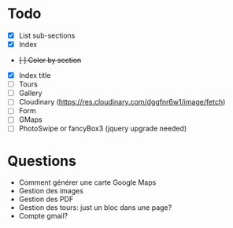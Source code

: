# Todo
- [x] List sub-sections
- [x] Index
- ~~[ ] Color by section~~
- [x] Index title
- [ ] Tours
- [ ] Gallery
- [ ] Cloudinary (https://res.cloudinary.com/dggfnr6w1/image/fetch)
- [ ] Form
- [ ] GMaps
- [ ] PhotoSwipe or fancyBox3 (jquery upgrade needed)

# Questions
- Comment générer une carte Google Maps
- Gestion des images
- Gestion des PDF
- Gestion des tours: just un bloc dans une page?
- Compte gmail?
